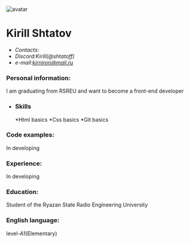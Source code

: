 ![avatar](https://ibb.co/Y0ry1GM)
# Kirill Shtatov
* *Contacts:*
*  *Discord:Kirill(@shtatoff)*
*  *e-mail:kirniron@mail.ru*
###  Personal information:
I am graduating from RSREU and want to become a front-end developer
* ### Skills
  *Html basics
  *Css basics
  *Git basics
### Code examples:
In developing 
### Experience:
In developing
### Education:
Student of the Ryazan State Radio Engineering University
### English language:
level-A1(Elementary)
